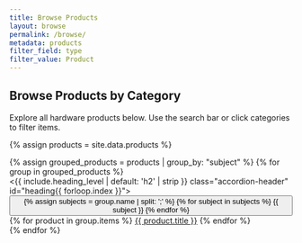 ```yaml
---
title: Browse Products
layout: browse
permalink: /browse/
metadata: products
filter_field: type
filter_value: Product
---
```

## Browse Products by Category

Explore all hardware products below. Use the search bar or click categories to filter items.

{% assign products = site.data.products %}

<div class="container">
  <div class="row">
    <div class="col-md-3">
      <div class="accordion mb-3" id="accordionBrowse">
        {% assign grouped_products = products | group_by: "subject" %}
        {% for group in grouped_products %}
          <div class="accordion-item">
            <{{ include.heading_level | default: 'h2' | strip }} class="accordion-header" id="heading{{ forloop.index }}">
              <button class="accordion-button{% unless include.open %} collapsed{% endunless %}" type="button" data-bs-toggle="collapse" data-bs-target="#collapse{{ forloop.index }}" aria-expanded="{% if include.open == true %}true{% else %}false{% endif %}" aria-controls="collapse{{ forloop.index }}">
                <a href="#" style="text-decoration: none; color: inherit;">
                  {% assign subjects = group.name | split: ';' %}
                  {% for subject in subjects %}
                    <span class="badge bg-primary m-1">{{ subject }}</span>
                  {% endfor %}
                </a>
              </button>
            </{{ include.heading_level | default: 'h2' | strip }}>
            <div id="collapse{{ forloop.index }}" class="accordion-collapse collapse{% if include.open == true %} show{% endif %}" aria-labelledby="heading{{ forloop.index }}" data-bs-parent="#accordionBrowse">
              <div class="accordion-body">
                {% for product in group.items %}
                  <a href="/demo-collection-builder/item.html?id={{ product.identifier }}" class="btn btn-outline-dark btn-sm m-1">{{ product.title }}</a>
                {% endfor %}
              </div>
            </div>
          </div>
        {% endfor %}
      </div>
    </div>
  </div>
</div>
